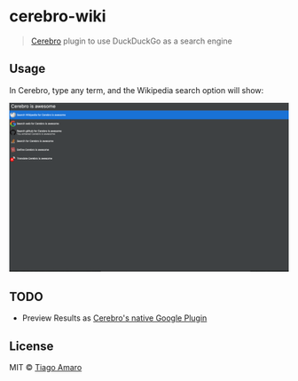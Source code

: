 # cerebro-wiki

> [Cerebro](https://cerebroapp.com) plugin to use DuckDuckGo as a search engine

## Usage

In Cerebro, type any term, and the Wikipedia search option will show:

![Sample](screenshot.png)

## TODO

- Preview Results as [Cerebro's native Google Plugin](https://github.com/KELiON/cerebro/blob/master/app/main/plugins/core/google/index.js)

## License

MIT © [Tiago Amaro](http://tiagoamaro.com.br)
